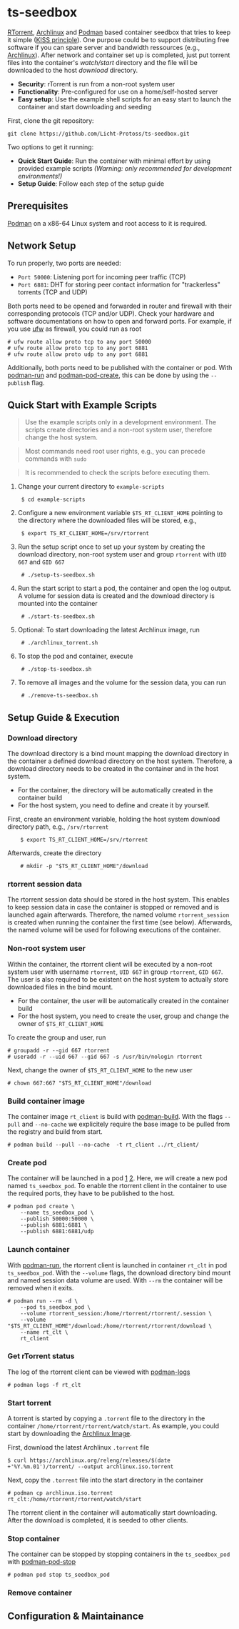 # ts-seedbox
[RTorrent](https://github.com/rakshasa/rtorrent/wiki), [Archlinux](https://archlinux.org/) and [Podman](https://podman.io/) based container seedbox that tries to keep it simple ([KISS principle](https://en.wikipedia.org/wiki/KISS_principle)). One purpose could be to support distributing free software if you can spare server and bandwidth ressources (e.g., [Archlinux](https://archlinux.org/download/)). After network and container set up is completed, just put torrent files into the container's *watch/start* directory and the file will be downloaded to the host *download* directory.

- **Security**: rTorrent is run from a non-root system user
- **Functionality**: Pre-configured for use on a home/self-hosted server
- **Easy setup**: Use the example shell scripts for an easy start to launch the container and start downloading and seeding

First, clone the git repository:

    git clone https://github.com/Licht-Protoss/ts-seedbox.git

Two options to get it running:

- **Quick Start Guide**: Run the container with minimal effort by using provided example scripts
*(Warning: only recommended for development environments!)*
- **Setup Guide**: Follow each step of the setup guide

## Prerequisites

[Podman](https://podman.io/) on a x86-64 Linux system and root access to it is required.

## Network Setup

To run properly, two ports are needed: 

- `Port 50000`: Listening port for incoming peer traffic (TCP)
- `Port 6881`: DHT for storing peer contact information for "trackerless" torrents (TCP and UDP)

Both ports need to be opened and forwarded in router and firewall with their corresponding protocols (TCP and/or UDP). Check your hardware and software documentations on how to open and forward ports. For example, if you use [ufw](https://launchpad.net/ufw) as firewall, you could run as root

    # ufw route allow proto tcp to any port 50000
    # ufw route allow proto tcp to any port 6881
    # ufw route allow proto udp to any port 6881

Additionally, both ports need to be published with the container or pod. With [podman-run](https://docs.podman.io/en/latest/markdown/podman-run.1.html) and [podman-pod-create](https://docs.podman.io/en/latest/markdown/podman-pod-create.1.html), this can be done by using the `--publish` flag.

## Quick Start with Example Scripts

> Use the example scripts only in a development environment. The scripts create directories and a non-root system user, therefore change the host system.

> Most commands need root user rights, e.g., you can precede commands with `sudo`

> It is recommended to check the scripts before executing them.

1. Change your current directory to `example-scripts`

        $ cd example-scripts

1. Configure a new environment variable `$TS_RT_CLIENT_HOME` pointing to the directory where the downloaded files will be stored, e.g., 

        $ export TS_RT_CLIENT_HOME=/srv/rtorrent

2. Run the setup script once to set up your system by creating the download directory, non-root system user and group `rtorrent` with `UID 667` and `GID 667`

        # ./setup-ts-seedbox.sh
        
3. Run the start script to start a pod, the container and open the log output. A volume for session data is created and the download directory is mounted into the container

        # ./start-ts-seedbox.sh
        
4. Optional: To start downloading the latest Archlinux image, run

        # ./archlinux_torrent.sh
        
5. To stop the pod and container, execute

        # ./stop-ts-seedbox.sh
        
6. To remove all images and the volume for the session data, you can run

        # ./remove-ts-seedbox.sh
        
## Setup Guide & Execution

### Download directory

The download directory is a bind mount mapping the download directory in the container a defined download directory on the host system. Therefore, a download directory needs to be created in the container and in the host system.

- For the container, the directory will be automatically created in the container build
- For the host system, you need to define and create it by yourself.

First, create an environment variable, holding the host system download directory path, e.g., `/srv/rtorrent`

        $ export TS_RT_CLIENT_HOME=/srv/rtorrent

Afterwards, create the directory

        # mkdir -p "$TS_RT_CLIENT_HOME"/download
        
### rtorrent session data

The rtorrent session data should be stored in the host system. This enables to keep session data in case the container is stopped or removed and is launched again afterwards. Therefore, the named volume `rtorrent_session` is created when running the container the first time (see below). Afterwards, the named volume will be used for following executions of the container.

### Non-root system user

Within the container, the rtorrent client will be executed by a non-root system user with username `rtorrent`, `UID 667` in group `rtorrent`, `GID 667`. The user is also required to be existent on the host system to actually store downloaded files in the bind mount.

- For the container, the user will be automatically created in the container build
- For the host system, you need to create the user, group and change the owner of `$TS_RT_CLIENT_HOME`

To create the group and user, run

    # groupadd -r --gid 667 rtorrent
    # useradd -r --uid 667 --gid 667 -s /usr/bin/nologin rtorrent
    
Next, change the owner of `$TS_RT_CLIENT_HOME` to the new user

    # chown 667:667 "$TS_RT_CLIENT_HOME"/download

### Build container image

The container image `rt_client` is build with [podman-build](https://docs.podman.io/en/latest/markdown/podman-build.1.html). With the flags `--pull` and `--no-cache` we explicitely require the base image to be pulled from the registry and build from start.

    # podman build --pull --no-cache  -t rt_client ../rt_client/
    
### Create pod

The container will be launched in a pod [1](https://kubernetes.io/docs/concepts/workloads/pods/) [2](https://developers.redhat.com/blog/2019/01/15/podman-managing-containers-pods). Here, we will create a new pod named `ts_seedbox_pod`. To enable the rtorrent client in the container to use the required ports, they have to be published to the host.

    # podman pod create \
        --name ts_seedbox_pod \
        --publish 50000:50000 \
        --publish 6881:6881 \
        --publish 6881:6881/udp

### Launch container

With [podman-run](https://docs.podman.io/en/latest/markdown/podman-run.1.html), the rtorrent client is launched in container `rt_clt` in pod `ts_seedbox_pod`. With the `--volume` flags, the download directory bind mount and named session data volume are used. With `--rm` the container will be removed when it exits.

    # podman run --rm -d \
        --pod ts_seedbox_pod \
        --volume rtorrent_session:/home/rtorrent/rtorrent/.session \
        --volume "$TS_RT_CLIENT_HOME"/download:/home/rtorrent/rtorrent/download \
        --name rt_clt \
        rt_client
        
### Get rTorrent status

The log of the rtorrent client can be viewed with [podman-logs](https://docs.podman.io/en/latest/markdown/podman-logs.1.html)

    # podman logs -f rt_clt
    
### Start torrent

A torrent is started by copying a `.torrent` file to the directory in the container `/home/rtorrent/rtorrent/watch/start`. As example, you could start by downloading the [Archlinux Image](https://archlinux.org/download/).

First, download the latest Archlinux `.torrent` file

    $ curl https://archlinux.org/releng/releases/$(date +'%Y.%m.01')/torrent/ --output archlinux.iso.torrent
    
Next, copy the `.torrent` file into the start directory in the container

    # podman cp archlinux.iso.torrent rt_clt:/home/rtorrent/rtorrent/watch/start
    
The rtorrent client in the container will automatically start downloading. After the download is completed, it is seeded to other clients.

### Stop container

The container can be stopped by stopping containers in the `ts_seedbox_pod` with [podman-pod-stop](https://docs.podman.io/en/latest/markdown/podman-pod-stop.1.html)

    # podman pod stop ts_seedbox_pod
    
### Remove container

## Configuration & Maintainance
